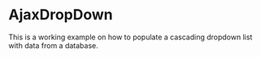 # AjaxDropDown
This is a working example on how to populate a cascading dropdown list with data from a database.
